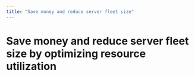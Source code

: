 ```yaml
---
title: "Save money and reduce server fleet size"
---
```

# Save money and reduce server fleet size by optimizing resource utilization

<!--
The perfectly optimized datacenter uses 100% of compute resources. At under 100% utilization, resources sit unused and represent excessive cost. But in reality companies are forced purchase more servers than necessary to protect against traffic surges, surprise downtime, or other extraneous factors. This means that for most of the year, resources are idle providing no value while still retaining cost. For companies in the cloud, resource optimization is an easier road since they do not have to buy physical servers. Instead, the server fleet can expand and contract based on traffic volume. In order for this process to be dynamic, an organization must have knowledge of traffic volume, existing compute resources, and the ability to quickly provision or destroy server instances to match traffic volume to compute resources. 

Atlas exposes information to calculate current resource utilization. Then based on simple rules, Atlas can expand and contract the size of the server fleet. For example a rule could be "Always keep the CPU usage on web servers between 80-90%." Since Atlas has all the information necessary, autoscaling and self-recovery on any infrastructure becomes a simpler, configurable process.
-->